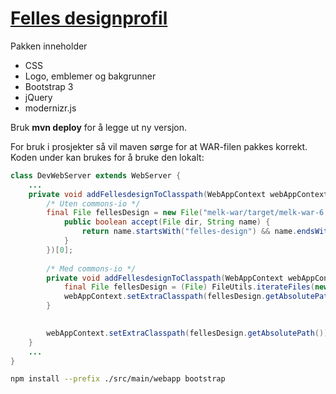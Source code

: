 # [Felles designprofil](http://slfwiki.master.no/display/SYST/GUI+designmanual)

Pakken inneholder 

* CSS
* Logo, emblemer og bakgrunner
* Bootstrap 3
* jQuery
* modernizr.js

Bruk **mvn deploy** for å legge ut ny versjon. 

For bruk i prosjekter så vil maven sørge for at WAR-filen pakkes korrekt. Koden under kan brukes for å bruke den lokalt:


```java
class DevWebServer extends WebServer { 
    ...
    private void addFellesdesignToClasspath(WebAppContext webAppContext) {
        /* Uten commons-io */
        final File fellesDesign = new File("melk-war/target/melk-war-6.3.0-SNAPSHOT/WEB-INF/lib/").listFiles(new FilenameFilter() {
            public boolean accept(File dir, String name) {
                return name.startsWith("felles-design") && name.endsWith(".jar");
            }
        })[0];
        
        /* Med commons-io */
        private void addFellesdesignToClasspath(WebAppContext webAppContext) {
            final File fellesDesign = (File) FileUtils.iterateFiles(new File("melk-war/target"), new WildcardFileFilter("felles-design*.jar"), TrueFileFilter.INSTANCE).next();
            webAppContext.setExtraClasspath(fellesDesign.getAbsolutePath());
        }

    
        webAppContext.setExtraClasspath(fellesDesign.getAbsolutePath());
    }
    ...
}
```

```bash
npm install --prefix ./src/main/webapp bootstrap
```
